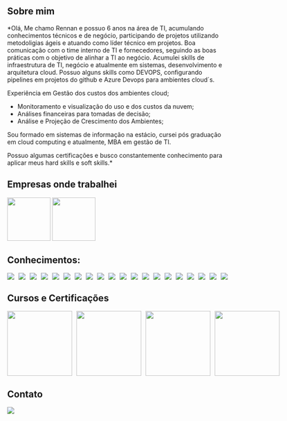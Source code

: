## Sobre mim
*Olá, Me chamo Rennan e possuo 6 anos na área de TI, acumulando conhecimentos técnicos e de negócio, participando de projetos utilizando metodoligias ágeis e atuando como líder técnico em projetos. Boa comunicação com o time interno de TI e fornecedores, seguindo as boas práticas com o objetivo de alinhar a TI ao negócio.
Acumulei skills de infraestrutura de TI, negócio e atualmente em sistemas, desenvolvimento e arquitetura cloud. Possuo alguns skills como DEVOPS, configurando pipelines em projetos do github e Azure Devops para ambientes cloud´s. 

Experiência em Gestão dos custos dos ambientes cloud;
- Monitoramento e visualização do uso e dos custos da nuvem;
- Análises financeiras para tomadas de decisão;
- Análise e Projeção de Crescimento dos Ambientes;

Sou formado em sistemas de informação na estácio, cursei pós graduação em cloud computing e atualmente, MBA em gestão de TI.

Possuo algumas certificações e busco constantemente conhecimento para aplicar meus hard skills e soft skills.*


## Empresas onde trabalhei
<div>
<img height="100px" maring-right="10px" src="https://encrypted-tbn0.gstatic.com/images?q=tbn:ANd9GcQLXU0etOF-1hLanmCkELYjx0yrv2KDwCaRbD554Z116JPNnIZKhdF1jsbq-PyonAD_RwQ&usqp=CAU"/>
<img height="100px" src="https://encrypted-tbn0.gstatic.com/images?q=tbn:ANd9GcSh3X3DyF920-ZxM8HSWrH0Z01_2EP6VwORRZ1-AZJGV-kEWHYXfQ0uU3GkFr3UJijE0-s&usqp=CAU"/>
</div>

## Conhecimentos:
<div style="display: flex; gap: 10px;">
<img src="https://img.shields.io/badge/HTML5-E34F26?style=for-the-badge&logo=html5&logoColor=white"/>
<img src="https://img.shields.io/badge/CSS3-1572B6?style=for-the-badge&logo=css3&logoColor=white"/>
<img src="https://img.shields.io/badge/JavaScript-323330?style=for-the-badge&logo=javascript&logoColor=F7DF1E"/>
<img src="https://img.shields.io/badge/TypeScript-007ACC?style=for-the-badge&logo=typescript&logoColor=white"/>
<img src="https://img.shields.io/badge/MySQL-00000F?style=for-the-badge&logo=mysql&logoColor=white"/>
<img src="https://img.shields.io/badge/MongoDB-4EA94B?style=for-the-badge&logo=mongodb&logoColor=white"/>
<img src="https://img.shields.io/badge/Node.js-339933?style=for-the-badge&logo=nodedotjs&logoColor=white"/>
<img src="https://img.shields.io/badge/npm-CB3837?style=for-the-badge&logo=npm&logoColor=white"/>
<img src="https://img.shields.io/badge/Yarn-2C8EBB?style=for-the-badge&logo=yarn&logoColor=white"/>
<img src="https://img.shields.io/badge/Sass-CC6699?style=for-the-badge&logo=sass&logoColor=white"/>
<img src="https://img.shields.io/badge/React-20232A?style=for-the-badge&logo=react&logoColor=61DAFB"/>
<img src="https://img.shields.io/badge/styled--components-DB7093?style=for-the-badge&logo=styled-components&logoColor=white"/>
<img src="https://img.shields.io/badge/Docker-2CA5E0?style=for-the-badge&logo=docker&logoColor=white"/>
<img src="https://img.shields.io/badge/next.js-000000?style=for-the-badge&logo=nextdotjs&logoColor=white"/>
<img src="https://img.shields.io/badge/Git-F05032?style=for-the-badge&logo=git&logoColor=white"/>
<img src="https://img.shields.io/badge/Postman-FF6C37?style=for-the-badge&logo=Postman&logoColor=white"/>
<img src="https://img.shields.io/badge/Amazon_AWS-232F3E?style=for-the-badge&logo=amazon-aws&logoColor=white"/>
<img src="https://img.shields.io/badge/Vercel-000000?style=for-the-badge&logo=vercel&logoColor=white"/>
<img src="https://img.shields.io/badge/Cloudflare-F38020?style=for-the-badge&logo=Cloudflare&logoColor=white"/>
<img src="https://img.shields.io/badge/Azure-3F3FBF?style=for-the-badge&logo=Cloudflare&logoColor=white"/>
</div>

## Cursos e Certificações
<div style="display: flex; gap: 10px;">
<a href="https://www.credly.com/badges/d2e6a689-7d98-4985-9909-cecbe90b6fba/linked_in" target="_blank"><img src="https://images.credly.com/size/340x340/images/be8fcaeb-c769-4858-b567-ffaaa73ce8cf/image.png" width="150" height="150" /></a>
<a href="https://www.credly.com/badges/a6f34332-8bc4-4183-bc7f-869a0affe89a" target="_blank"><img src="https://images.credly.com/size/340x340/images/63316b60-f62d-4e51-aacc-c23cb850089c/azure-developer-associate-600x600.png" width="150" height="150" /></a>
<a href="https://www.credly.com/badges/416b6da7-bd84-4fe2-9509-47c7533b5bc0/linked_in" target="_blank"><img src="https://images.credly.com/size/680x680/images/f5cf37e4-6ebd-4067-96a9-b26d04f51ff7/CertiProf-Badge-LLL.png" width="150" height="150"/></a>
<a href="https://www.credly.com/earner/earned/badge/e6cafb96-7128-43f5-aa4b-c5f1bc35aa7e" target="_blank"><img src="https://images.credly.com/size/680x680/images/3be57d7c-55de-4119-9ca9-738e20c0fae0/Scrum-Foundation-Professional-Certificate-SFPC-2021_.png" width="150" height="150" /></a>
</div>

## Contato
<a href="https://www.linkedin.com/in/rennan-maxwell-80103a144/" target="_blank"><img src="https://img.shields.io/badge/LinkedIn-0077B5?style=for-the-badge&logo=linkedin&logoColor=white" /></a>
